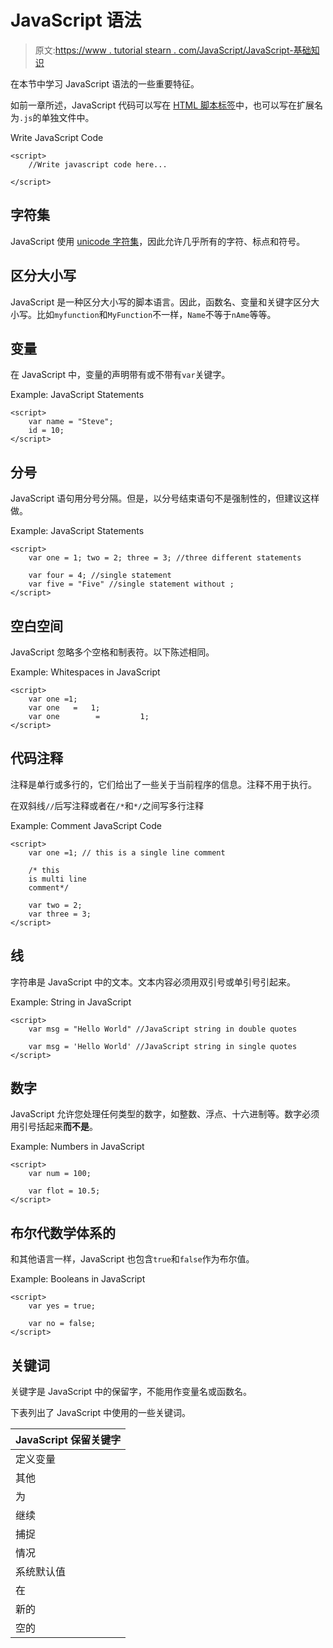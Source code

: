 # JavaScript 语法

> 原文:[https://www . tutorial stearn . com/JavaScript/JavaScript-基础知识](https://www.tutorialsteacher.com/javascript/javascript-basics)

在本节中学习 JavaScript 语法的一些重要特征。

如前一章所述，JavaScript 代码可以写在 [HTML 脚本标签](/javascript/script-tag)中，也可以写在扩展名为`.js`的单独文件中。

Write JavaScript Code

```
<script>
    //Write javascript code here...

</script> 
```

## 字符集

JavaScript 使用 [unicode 字符集](https://en.wikipedia.org/wiki/Unicode)，因此允许几乎所有的字符、标点和符号。

## 区分大小写

JavaScript 是一种区分大小写的脚本语言。因此，函数名、变量和关键字区分大小写。比如`myfunction`和`MyFunction`不一样，`Name`不等于`nAme`等等。

## 变量

在 JavaScript 中，变量的声明带有或不带有`var`关键字。

Example: JavaScript Statements

```
<script>
    var name = "Steve";
    id = 10;
</script> 
```

## 分号

JavaScript 语句用分号分隔。但是，以分号结束语句不是强制性的，但建议这样做。

Example: JavaScript Statements

```
<script>
    var one = 1; two = 2; three = 3; //three different statements

    var four = 4; //single statement
    var five = "Five" //single statement without ;
</script> 
```

## 空白空间

JavaScript 忽略多个空格和制表符。以下陈述相同。

Example: Whitespaces in JavaScript

```
<script>
    var one =1;
    var one   =   1;
    var one        =         1;
</script> 
```

## 代码注释

注释是单行或多行的，它们给出了一些关于当前程序的信息。注释不用于执行。

在双斜线`//`后写注释或者在`/*`和`*/`之间写多行注释

Example: Comment JavaScript Code

```
<script>
    var one =1; // this is a single line comment

    /* this 
    is multi line
    comment*/

    var two = 2;
    var three = 3;
</script> 
```

## 线

字符串是 JavaScript 中的文本。文本内容必须用双引号或单引号引起来。

Example: String in JavaScript

```
<script>
    var msg = "Hello World" //JavaScript string in double quotes

    var msg = 'Hello World' //JavaScript string in single quotes  
</script> 
```

## 数字

JavaScript 允许您处理任何类型的数字，如整数、浮点、十六进制等。数字必须用引号括起来**而不是**。

Example: Numbers in JavaScript

```
<script>
    var num = 100;

    var flot = 10.5;
</script> 
```

## 布尔代数学体系的

和其他语言一样，JavaScript 也包含`true`和`false`作为布尔值。

Example: Booleans in JavaScript

```
<script>
    var yes = true;

    var no = false;
</script> 
```

## 关键词

关键字是 JavaScript 中的保留字，不能用作变量名或函数名。

下表列出了 JavaScript 中使用的一些关键词。

| JavaScript 保留关键字 |
| --- |
| 定义变量 | 功能 | 如果 |
| 其他 | 做 | 正在… |
| 为 | 转换 | 破裂 |
| 继续 | 返回 | 尝试 |
| 捕捉 | 最后 | 调试器 |
| 情况 | 班级 | 这 |
| 系统默认值 | 错误的 | 真实的 |
| 在 | 实例 | 类型 |
| 新的 | 空 | 扔 |
| 空的 | 宽度 | 删除 |